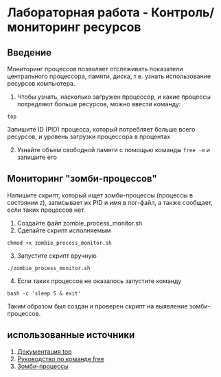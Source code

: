 # Лабораторная работа - Контроль/мониторинг ресурсов
## Введение
Мониторинг процессов позволяет отслеживать показатели центрального процессора, памяти, диска, т.е. узнать использование ресурсов компьютера.

1. Чтобы узнать, насколько загружен процессор, и какие процессы потредляют больше ресурсов, можно ввести команду:
```
top
```
Запишите ID (PID) процесса, который потребляет больше всего ресурсов, и уровень загрузки процессора в процентах

2. Узнайте объем свободной памяти с помощью команды ```free -m``` и запишите его

## Мониторинг "зомби-процессов"
Напишите скрипт, который ищет зомби-процессы (процессы в состоянии ```Z```), записывает их PID и имя в лог-файл, а также сообщает, если таких процессов нет.

1. Создайте файл zombie_process_monitor.sh
2. Сделайте скрипт исполняемым
```
chmod +x zombie_process_monitor.sh
```
3. Запустите скрипт вручную
```
./zombie_process_monitor.sh
```
4. Если таких процессов не оказалось запустите команду
```
bash -c 'sleep 5 & exit'
```

Таким образом был создан и проверен скрипт на выявление зомби-процессов.

## использованные источники
1. [Документация top](https://man7.org/linux/man-pages/man1/top.1.html)
2. [Руководство по команде free](https://man7.org/linux/man-pages/man1/free.1.html)
3. [Зомби-процессы](https://itsecforu.ru/2021/11/11/%f0%9f%a7%9f-%d0%ba%d0%b0%d0%ba-%d0%bd%d0%b0%d0%b9%d1%82%d0%b8-%d0%b8-%d1%83%d0%b1%d0%b8%d1%82%d1%8c-%d0%b7%d0%be%d0%bc%d0%b1%d0%b8-%d0%bf%d1%80%d0%be%d1%86%d0%b5%d1%81%d1%81%d1%8b-%d0%b2-%d1%81%d0%b8/)
